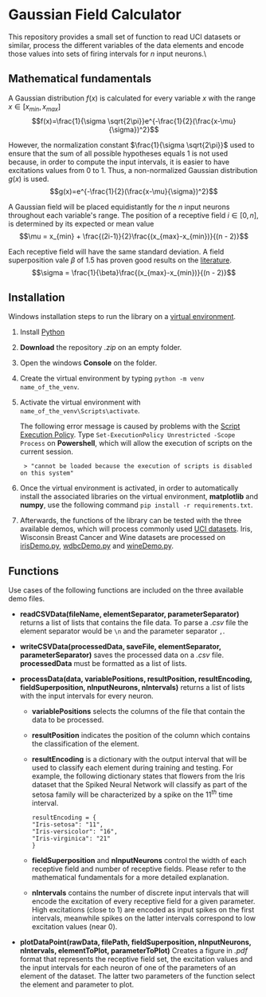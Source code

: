 # Gaussian Field Calculator
This repository provides a small set of function to read UCI datasets or similar, process the different variables of the data elements and encode those values into sets of firing intervals for $n$ input neurons.\
## Mathematical fundamentals
A Gaussian distribution $f(x)$ is calculated for every variable $x$ with the range $x \in [x_{min}, x_{max}]$ $$f(x)=\frac{1}{\sigma \sqrt{2\pi}}e^{-\frac{1}{2}(\frac{x-\mu}{\sigma})^2}$$

However, the normalization constant $\frac{1}{\sigma \sqrt{2\pi}}$ used to ensure that the sum of all possible hypotheses equals 1 is not used because, in order to compute the input intervals, it is easier to have excitations values from 0 to 1. Thus, a non-normalized Gaussian distribution $g(x)$ is used. $$g(x)=e^{-\frac{1}{2}(\frac{x-\mu}{\sigma})^2}$$

A Gaussian field will be placed equidistantly for the $n$ input neurons throughout each variable's range. The position of a receptive field $i \in [0, n]$, is determined by its expected or mean value $$\mu = x_{min} + \frac{(2i-1)}{2}\frac{(x_{max}-x_{min})}{(n - 2)}$$

Each receptive field will have the same standard deviation. A field superposition vale $\beta$ of 1.5 has proven good results on the [literature](https://homepages.cwi.nl/~sbohte/publication/backprop.pdf). $$\sigma = \frac{1}{\beta}\frac{(x_{max}-x_{min})}{(n - 2)}$$

## Installation
Windows installation steps to run the library on a [virtual environment](https://docs.python.org/3/library/venv.html).
1. Install [Python](https://www.python.org/downloads/)
2. **Download** the repository *.zip* on an empty folder.
3. Open the windows **Console** on the folder.
4. Create the virtual environment by typing `python -m venv name_of_the_venv`.
5. Activate the virtual environment with `name_of_the_venv\Scripts\activate`. 

    The following error message is caused by problems with the [Script Execution Policy](https://stackoverflow.com/questions/18713086/virtualenv-wont-activate-on-windows). Type `Set-ExecutionPolicy Unrestricted -Scope Process` on **Powershell**, which will allow the execution of scripts on the current session.

        > "cannot be loaded because the execution of scripts is disabled on this system"

6. Once the virtual environment is activated, in order to automatically install the associated libraries on the virtual environment, **matplotlib** and **numpy**, use the following command `pip install -r requirements.txt`.
7. Afterwards, the functions of the library can be tested with the three available demos, which will process commonly used [UCI datasets](https://archive.ics.uci.edu/datasets). Iris, Wisconsin Breast Cancer and Wine datasets are processed on [irisDemo.py](irisDemo.py), [wdbcDemo.py](wdbcDemo.py) and [wineDemo.py](wineDemo.py).

## Functions
Use cases of the following functions are included on the three available demo files.
* **readCSVData(fileName, elementSeparator, parameterSeparator)** returns a list of lists that contains the file data. To parse a *.csv* file the element separator would be `\n` and the parameter separator `,`.

* **writeCSVData(processedData, saveFile, elementSeparator, parameterSeparator)** saves the processed data on a *.csv* file. **processedData** must be formatted as a list of lists.

* **processData(data, variablePositions, resultPosition, resultEncoding, fieldSuperposition, nInputNeurons, nIntervals)** returns a list of lists with the input intervals for every neuron. 
    * **variablePositions** selects the columns of the file that contain the data to be processed. 
    * **resultPosition** indicates the position of the column which contains the classification of the element.
    * **resultEncoding** is a dictionary with the output interval that will be used to classify each element during training and testing. For example, the following dictionary states that flowers from the Iris dataset that the Spiked Neural Network will classify as part of the setosa family will be characterized by a spike on the $11^{th}$ time interval.
        ```
        resultEncoding = {
        "Iris-setosa": "11",
        "Iris-versicolor": "16",
        "Iris-virginica": "21"
        }
        ```
    * **fieldSuperposition** and **nInputNeurons** control the width of each receptive field and number of receptive fields. Please refer to the mathematical fundamentals for a more detailed explanation.

    * **nIntervals** contains the number of discrete input intervals that will encode the excitation of every receptive field for a given parameter. High excitations (close to 1) are encoded as input spikes on the first intervals, meanwhile spikes on the latter intervals correspond to low excitation values (near 0).


* **plotDataPoint(rawData, filePath, fieldSuperposition, nInputNeurons, nIntervals, elementToPlot, parameterToPlot)** Creates a figure in *.pdf* format that represents the  receptive field set, the excitation values and the input intervals for each neuron of one of the parameters of an element of the dataset. The latter two parameters of the function select the element and parameter to plot.